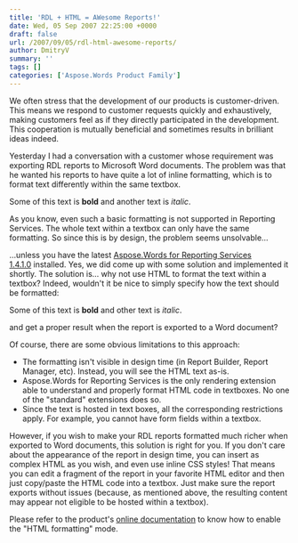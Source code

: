 ```yaml
---
title: 'RDL + HTML = AWesome Reports!'
date: Wed, 05 Sep 2007 22:25:00 +0000
draft: false
url: /2007/09/05/rdl-html-awesome-reports/
author: DmitryV
summary: ''
tags: []
categories: ['Aspose.Words Product Family']
---
```


We often stress that the development of our products is customer-driven. This means we respond to customer requests quickly and exhaustively, making customers feel as if they directly participated in the development. This cooperation is mutually beneficial and sometimes results in brilliant ideas indeed.

Yesterday I had a conversation with a customer whose requirement was exporting RDL reports to Microsoft Word documents. The problem was that he wanted his reports to have quite a lot of inline formatting, which is to format text differently within the same textbox.

Some of this text is **bold** and another text is _italic_.

As you know, even such a basic formatting is not supported in Reporting Services. The whole text within a textbox can only have the same formatting. So since this is by design, the problem seems unsolvable…

…unless you have the latest [Aspose.Words for Reporting Services 1.4.1.0][1] installed. Yes, we did come up with some solution and implemented it shortly. The solution is… why not use HTML to format the text within a textbox? Indeed, wouldn't it be nice to simply specify how the text should be formatted:

Some of this text is <b>bold</b> and other text is <i>italic</i>.

and get a proper result when the report is exported to a Word document?

Of course, there are some obvious limitations to this approach:

*   The formatting isn't visible in design time (in Report Builder, Report Manager, etc). Instead, you will see the HTML text as-is.
*   Aspose.Words for Reporting Services is the only rendering extension able to understand and properly format HTML code in textboxes. No one of the "standard" extensions does so.
*   Since the text is hosted in text boxes, all the corresponding restrictions apply. For example, you cannot have form fields within a textbox.

However, if you wish to make your RDL reports formatted much richer when exported to Word documents, this solution is right for you. If you don't care about the appearance of the report in design time, you can insert as complex HTML as you wish, and even use inline CSS styles! That means you can edit a fragment of the report in your favorite HTML editor and then just copy/paste the HTML code into a textbox. Just make sure the report exports without issues (because, as mentioned above, the resulting content may appear not eligible to be hosted within a textbox).

Please refer to the product's [online documentation][2] to know how to enable the "HTML formatting" mode.




[1]: https://downloads.aspose.com/words
[2]: https://products.aspose.com/words




